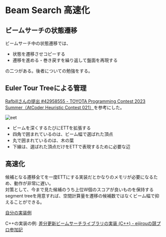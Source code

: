 # Beam Search 高速化

## ビームサーチの状態遷移

ビームサーチ中の状態遷移では、

- 状態を遷移させコピーする
- 遷移を進める・巻き戻すを繰り返して盤面を再現する

の二つがある。後者についての勉強をする。

## Euler Tour Treeによる管理

[Rafbillさんの提出 #42958555 - TOYOTA Programming Contest 2023 Summer（AtCoder Heuristic Contest 021）](https://atcoder.jp/contests/ahc021/submissions/42958555)を参考にした。

![eet](eet.jpg)

- ビームを深くするたびにETTを拡張する
- 四角で囲まれているのは、ビーム幅で選ばれた頂点
- 丸で囲まれているのは、木の葉
- 下線は、選ばれた頂点だけをETTで表現するために必要な辺

## 高速化

候補となる遷移全てを一度ETTにする実装だとかなりのメモリが必要になるため、動作が非常に遅い。  
対策として、今まで見た候補のうち上位W個のスコアが良いものを保持するsegment treeを用意すれば、空間計算量を遷移の候補数ではなくビーム幅で抑えることができる。

[自分の実装例](../../utility/rust/src/beam_search/ett_beam.rs)

C++の実装の例: [差分更新ビームサーチライブラリの実装 (C++) - eijirouの競プロ参加記](https://eijirou-kyopro.hatenablog.com/entry/2024/02/01/115639)

